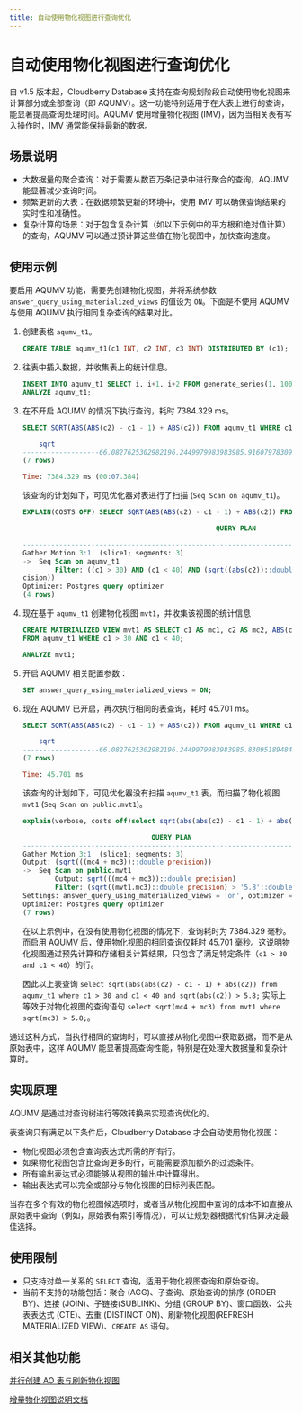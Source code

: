 ```yaml
---
title: 自动使用物化视图进行查询优化
---
```


# 自动使用物化视图进行查询优化

自 v1.5 版本起，Cloudberry Database 支持在查询规划阶段自动使用物化视图来计算部分或全部查询（即 AQUMV）。这一功能特别适用于在大表上进行的查询，能显著提高查询处理时间。AQUMV 使用增量物化视图 (IMV)，因为当相关表有写入操作时，IMV 通常能保持最新的数据。

## 场景说明

- 大数据量的聚合查询：对于需要从数百万条记录中进行聚合的查询，AQUMV 能显著减少查询时间。
- 频繁更新的大表：在数据频繁更新的环境中，使用 IMV 可以确保查询结果的实时性和准确性。
- 复杂计算的场景：对于包含复杂计算（如以下示例中的平方根和绝对值计算）的查询，AQUMV 可以通过预计算这些值在物化视图中，加快查询速度。

## 使用示例

要启用 AQUMV 功能，需要先创建物化视图，并将系统参数 `answer_query_using_materialized_views` 的值设为 `ON`。下面是不使用 AQUMV 与使用 AQUMV 执行相同复杂查询的结果对比。

1. 创建表格 `aqumv_t1`。

    ```sql
    CREATE TABLE aqumv_t1(c1 INT, c2 INT, c3 INT) DISTRIBUTED BY (c1);
    ```

2. 往表中插入数据，并收集表上的统计信息。

    ```sql
    INSERT INTO aqumv_t1 SELECT i, i+1, i+2 FROM generate_series(1, 100000000) i;
    ANALYZE aqumv_t1;
    ```

3. 在不开启 AQUMV 的情况下执行查询，耗时 7384.329 ms。

    ```sql
    SELECT SQRT(ABS(ABS(c2) - c1 - 1) + ABS(c2)) FROM aqumv_t1 WHERE c1 > 30 AND c1 < 40 AND SQRT(ABS(c2)) > 5.8;

        sqrt
    -------------------66.0827625302982196.2449979983983985.9160797830996166.1644140029689766.3245553203367595.830951894845301
    (7 rows)

    Time: 7384.329 ms (00:07.384)
    ```

    该查询的计划如下，可见优化器对表进行了扫描 (`Seq Scan on aqumv_t1`)。

    ```sql
    EXPLAIN(COSTS OFF) SELECT SQRT(ABS(ABS(c2) - c1 - 1) + ABS(c2)) FROM aqumv_t1 WHERE c1 > 30 AND c1 < 40 AND SQRT(ABS(c2)) > 5.8;

                                                    QUERY PLAN

    -------------------------------------------------------------------------------------------------------------
    Gather Motion 3:1  (slice1; segments: 3)
    ->  Seq Scan on aqumv_t1
            Filter: ((c1 > 30) AND (c1 < 40) AND (sqrt((abs(c2))::double precision) > '5.8'::double pre
    cision))
    Optimizer: Postgres query optimizer
    (4 rows)
    ```

4. 现在基于 `aqumv_t1` 创建物化视图 `mvt1`，并收集该视图的统计信息

    ```sql
    CREATE MATERIALIZED VIEW mvt1 AS SELECT c1 AS mc1, c2 AS mc2, ABS(c2) AS mc3, ABS(ABS(c2) - c1 - 1) AS mc4
    FROM aqumv_t1 WHERE c1 > 30 AND c1 < 40;

    ANALYZE mvt1;
    ```

5. 开启 AQUMV 相关配置参数：

    ```sql
    SET answer_query_using_materialized_views = ON;
    ```

6. 现在 AQUMV 已开启，再次执行相同的表查询，耗时 45.701 ms。

    ```sql
    SELECT SQRT(ABS(ABS(c2) - c1 - 1) + ABS(c2)) FROM aqumv_t1 WHERE c1 > 30 AND c1 < 40 AND SQRT(ABS(c2)) > 5.8;

        sqrt
    -------------------66.0827625302982196.2449979983983985.8309518948453015.9160797830996166.1644140029689766.324555320336759
    (7 rows)

    Time: 45.701 ms
    ```

    该查询的计划如下，可见优化器没有扫描 `aqumv_t1` 表，而扫描了物化视图 `mvt1` (`Seq Scan on public.mvt1`)。

    ```sql
    explain(verbose, costs off)select sqrt(abs(abs(c2) - c1 - 1) + abs(c2)) from aqumv_t1 where c1 > 30 and c1 < 40 and sqrt(abs(c2)) > 5.8;

                                    QUERY PLAN
    --------------------------------------------------------------------------------
    Gather Motion 3:1  (slice1; segments: 3)
    Output: (sqrt(((mc4 + mc3))::double precision))
    ->  Seq Scan on public.mvt1
            Output: sqrt(((mc4 + mc3))::double precision)
            Filter: (sqrt((mvt1.mc3)::double precision) > '5.8'::double precision)
    Settings: answer_query_using_materialized_views = 'on', optimizer = 'off'
    Optimizer: Postgres query optimizer
    (7 rows)
    ```

    在以上示例中，在没有使用物化视图的情况下，查询耗时为 7384.329 毫秒。而启用 AQUMV 后，使用物化视图的相同查询仅耗时 45.701 毫秒。这说明物化视图通过预先计算和存储相关计算结果，只包含了满足特定条件（`c1 > 30 and c1 < 40`）的行。

    因此以上表查询 `select sqrt(abs(abs(c2) - c1 - 1) + abs(c2)) from aqumv_t1 where c1 > 30 and c1 < 40 and sqrt(abs(c2)) > 5.8;` 实际上等效于对物化视图的查询语句 `select sqrt(mc4 + mc3) from mvt1 where sqrt(mc3) > 5.8;`。

通过这种方式，当执行相同的查询时，可以直接从物化视图中获取数据，而不是从原始表中，这样 AQUMV 能显著提高查询性能，特别是在处理大数据量和复杂计算时。

## 实现原理

AQUMV 是通过对查询树进行等效转换来实现查询优化的。

表查询只有满足以下条件后，Cloudberry Database  才会自动使用物化视图：

- 物化视图必须包含查询表达式所需的所有行。
- 如果物化视图包含比查询更多的行，可能需要添加额外的过滤条件。
- 所有输出表达式必须能够从视图的输出中计算得出。
- 输出表达式可以完全或部分与物化视图的目标列表匹配。

当存在多个有效的物化视图候选项时，或者当从物化视图中查询的成本不如直接从原始表中查询（例如，原始表有索引等情况），可以让规划器根据代价估算决定最佳选择。

## 使用限制

- 只支持对单一关系的 `SELECT` 查询，适用于物化视图查询和原始查询。
- 当前不支持的功能包括：聚合 (AGG)、子查询、原始查询的排序 (ORDER BY)、连接 (JOIN)、子链接(SUBLINK)、分组 (GROUP BY)、窗口函数、公共表表达式 (CTE)、去重 (DISTINCT ON)、刷新物化视图(REFRESH MATERIALIZED VIEW)、`CREATE AS` 语句。

## 相关其他功能

[并行创建 AO 表与刷新物化视图](https://hashdata.feishu.cn/docx/EzuRddMhFoxxDExSHdpcfOrmnAe)

[增量物化视图说明文档](https://hashdata.feishu.cn/docx/F5gQd0xdCok3EOx704scXUtRn6N)
